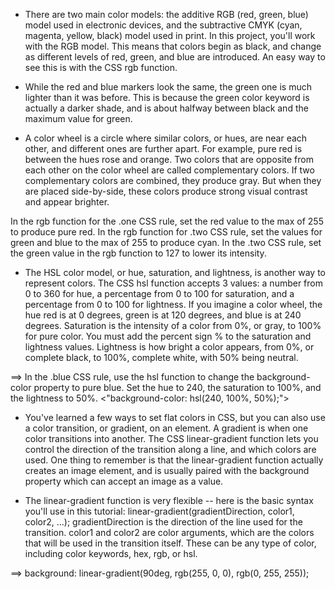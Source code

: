 * There are two main color models: the additive RGB (red, green, blue) model used in electronic devices, and the subtractive CMYK (cyan, magenta, yellow, black) model used in print.
In this project, you'll work with the RGB model. This means that colors begin as black, and change as different levels of red, green, and blue are introduced. An easy way to see this is with the CSS rgb function.

* While the red and blue markers look the same, the green one is much lighter than it was before. This is because the green color keyword is actually a darker shade, and is about halfway between black and the maximum value for green.

* A color wheel is a circle where similar colors, or hues, are near each other, and different ones are further apart. For example, pure red is between the hues rose and orange.
Two colors that are opposite from each other on the color wheel are called complementary colors. If two complementary colors are combined, they produce gray. But when they are placed side-by-side, these colors produce strong visual contrast and appear brighter.

In the rgb function for the .one CSS rule, set the red value to the max of 255 to produce pure red. In the rgb function for .two CSS rule, set the values for green and blue to the max of 255 to produce cyan.
In the .two CSS rule, set the green value in the rgb function to 127 to lower its intensity.

* The HSL color model, or hue, saturation, and lightness, is another way to represent colors.
The CSS hsl function accepts 3 values: a number from 0 to 360 for hue, a percentage from 0 to 100 for saturation, and a percentage from 0 to 100 for lightness.
If you imagine a color wheel, the hue red is at 0 degrees, green is at 120 degrees, and blue is at 240 degrees.
Saturation is the intensity of a color from 0%, or gray, to 100% for pure color. You must add the percent sign % to the saturation and lightness values.
Lightness is how bright a color appears, from 0%, or complete black, to 100%, complete white, with 50% being neutral.

==> In the .blue CSS rule, use the hsl function to change the background-color property to pure blue. Set the hue to 240, the saturation to 100%, and the lightness to 50%. <"background-color: hsl(240, 100%, 50%);">

* You've learned a few ways to set flat colors in CSS, but you can also use a color transition, or gradient, on an element.
A gradient is when one color transitions into another. The CSS linear-gradient function lets you control the direction of the transition along a line, and which colors are used.
One thing to remember is that the linear-gradient function actually creates an image element, and is usually paired with the background property which can accept an image as a value.

* The linear-gradient function is very flexible -- here is the basic syntax you'll use in this tutorial:
linear-gradient(gradientDirection, color1, color2, ...);
gradientDirection is the direction of the line used for the transition. color1 and color2 are color arguments, which are the colors that will be used in the transition itself. These can be any type of color, including color keywords, hex, rgb, or hsl.

==>   background: linear-gradient(90deg, rgb(255, 0, 0), rgb(0, 255, 255));